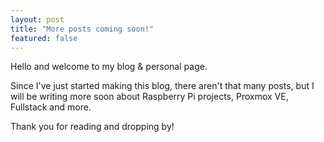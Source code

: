 ```yaml
---
layout: post
title: "More posts coming soon!"
featured: false
---
```


Hello and welcome to my blog & personal page.

Since I've just started making this blog, there aren't that many posts, but I will be writing more soon about Raspberry Pi projects, Proxmox VE, Fullstack and more.

Thank you for reading and dropping by!
